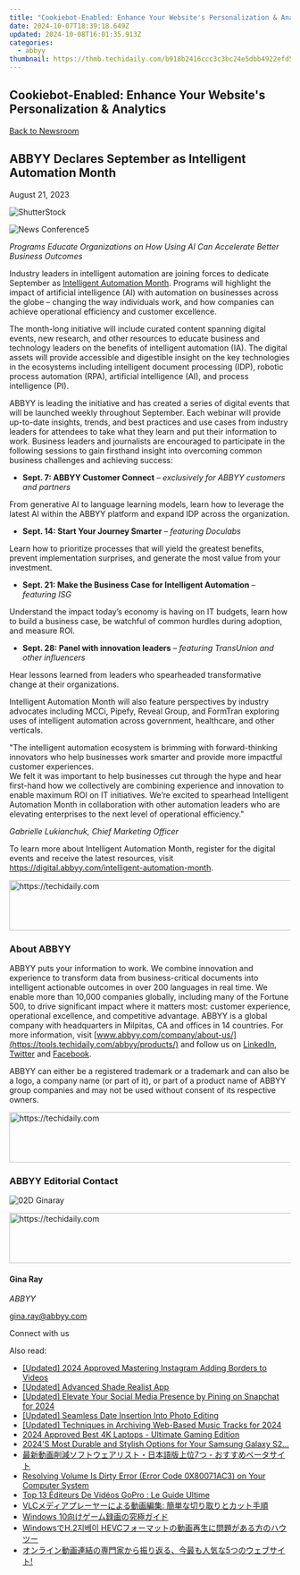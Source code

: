 ```yaml
---
title: "Cookiebot-Enabled: Enhance Your Website's Personalization & Analytics"
date: 2024-10-07T18:39:18.649Z
updated: 2024-10-08T16:01:35.913Z
categories:
  - abbyy
thumbnail: https://thmb.techidaily.com/b918b2416ccc3c3bc24e5dbb4922efd59cd6316c83a82113344d8ae306f1223c.jpg
---
```


## Cookiebot-Enabled: Enhance Your Website's Personalization & Analytics

[Back to Newsroom](https://tools.techidaily.com/abbyy/products/)

## ABBYY Declares September as Intelligent Automation Month

August 21, 2023

![ShutterStock](https://content.abbyy.com/-/media/project/abbyy/abbyy/branchtemplates/shutterstock_1272462163_1296-x-729.jpg?h=729&iar=0&w=1296)

![News Conference5](https://static1.abbyy.com/abbyycommedia/33753/news-conference5.jpg) 

_Programs Educate Organizations on How Using AI Can Accelerate Better Business Outcomes_

Industry leaders in intelligent automation are joining forces to dedicate September as [Intelligent Automation Month](https://tools.techidaily.com/abbyy/products/). Programs will highlight the impact of artificial intelligence (AI) with automation on businesses across the globe – changing the way individuals work, and how companies can achieve operational efficiency and customer excellence.

The month-long initiative will include curated content spanning digital events, new research, and other resources to educate business and technology leaders on the benefits of intelligent automation (IA). The digital assets will provide accessible and digestible insight on the key technologies in the ecosystems including intelligent document processing (IDP), robotic process automation (RPA), artificial intelligence (AI), and process intelligence (PI).

ABBYY is leading the initiative and has created a series of digital events that will be launched weekly throughout September. Each webinar will provide up-to-date insights, trends, and best practices and use cases from industry leaders for attendees to take what they learn and put their information to work. Business leaders and journalists are encouraged to participate in the following sessions to gain firsthand insight into overcoming common business challenges and achieving success:

* **Sept. 7: ABBYY Customer Connect** – _exclusively for ABBYY customers and partners_  
    
 From generative AI to language learning models, learn how to leverage the latest AI within the ABBYY platform and expand IDP across the organization.
* **Sept. 14: Start Your Journey Smarter** – _featuring Doculabs_  
    
 Learn how to prioritize processes that will yield the greatest benefits, prevent implementation surprises, and generate the most value from your investment.
* **Sept. 21: Make the Business Case for Intelligent Automation** – _featuring ISG_  
    
 Understand the impact today’s economy is having on IT budgets, learn how to build a business case, be watchful of common hurdles during adoption, and measure ROI.
* **Sept. 28: Panel with innovation leaders** – _featuring TransUnion and other influencers_  
    
 Hear lessons learned from leaders who spearheaded transformative change at their organizations.

Intelligent Automation Month will also feature perspectives by industry advocates including MCCi, Pipefy, Reveal Group, and FormTran exploring uses of intelligent automation across government, healthcare, and other verticals.

"The intelligent automation ecosystem is brimming with forward-thinking innovators who help businesses work smarter and provide more impactful customer experiences.   
We felt it was important to help businesses cut through the hype and hear first-hand how we collectively are combining experience and innovation to enable maximum ROI on IT initiatives. We’re excited to spearhead Intelligent Automation Month in collaboration with other automation leaders who are elevating enterprises to the next level of operational efficiency."

_Gabrielle Lukianchuk, Chief Marketing Officer_ 

To learn more about Intelligent Automation Month, register for the digital events and receive the latest resources, visit <https://digital.abbyy.com/intelligent-automation-month>.

<!-- affiliate ads begin -->
<a href="https://appsumo.8odi.net/c/5597632/2144274/7443" target="_top" id="2144274">
  <img src="//a.impactradius-go.com/display-ad/7443-2144274" border="0" alt="https://techidaily.com" width="600" height="90"/>
</a>
<img height="0" width="0" src="https://appsumo.8odi.net/i/5597632/2144274/7443" style="position:absolute;visibility:hidden;" border="0" />
<!-- affiliate ads end -->

### About ABBYY

ABBYY puts your information to work. We combine innovation and experience to transform data from business-critical documents into intelligent actionable outcomes in over 200 languages in real time. We enable more than 10,000 companies globally, including many of the Fortune 500, to drive significant impact where it matters most: customer experience, operational excellence, and competitive advantage. ABBYY is a global company with headquarters in Milpitas, CA and offices in 14 countries. For more information, visit [www.abbyy.com/company/about-us/](https://tools.techidaily.com/abbyy/products/) and follow us on [LinkedIn](https://www.linkedin.com/company/abbyy), [Twitter](https://twitter.com/ABBYY%5FSoftware) and [Facebook](https://www.facebook.com/ABBYYsoft).

ABBYY can either be a registered trademark or a trademark and can also be a logo, a company name (or part of it), or part of a product name of ABBYY group companies and may not be used without consent of its respective owners.

<!-- affiliate ads begin -->
<a href="https://imp.i357552.net/c/5597632/994842/11832" target="_top" id="994842">
  <img src="//a.impactradius-go.com/display-ad/11832-994842" border="0" alt="https://techidaily.com" width="728" height="90"/>
</a>
<img height="0" width="0" src="https://imp.i357552.net/i/5597632/994842/11832" style="position:absolute;visibility:hidden;" border="0" />
<!-- affiliate ads end -->

### ABBYY Editorial Contact

![02D Ginaray](https://static2.abbyy.com/abbyycommedia/23662/02d-ginaray.png)

<!-- affiliate ads begin -->
<a href="https://appsumo.8odi.net/c/5597632/2068425/7443" target="_top" id="2068425">
  <img src="//a.impactradius-go.com/display-ad/7443-2068425" border="0" alt="https://techidaily.com" width="728" height="90"/>
</a>
<img height="0" width="0" src="https://appsumo.8odi.net/i/5597632/2068425/7443" style="position:absolute;visibility:hidden;" border="0" />
<!-- affiliate ads end -->

#### Gina Ray

_ABBYY_

[gina.ray@abbyy.com](https://tools.techidaily.com/abbyy/products/) 

  
Connect with us

<ins class="adsbygoogle"
     style="display:block"
     data-ad-format="autorelaxed"
     data-ad-client="ca-pub-7571918770474297"
     data-ad-slot="1223367746"></ins>

<ins class="adsbygoogle"
     style="display:block"
     data-ad-client="ca-pub-7571918770474297"
     data-ad-slot="8358498916"
     data-ad-format="auto"
     data-full-width-responsive="true"></ins>

<span class="atpl-alsoreadstyle">Also read:</span>
<div><ul>
<li><a href="https://instagram-video-files.techidaily.com/updated-2024-approved-mastering-instagram-adding-borders-to-videos/"><u>[Updated] 2024 Approved Mastering Instagram Adding Borders to Videos</u></a></li>
<li><a href="https://extra-resources.techidaily.com/updated-advanced-shade-realist-app/"><u>[Updated] Advanced Shade Realist App</u></a></li>
<li><a href="https://snapchat-videos.techidaily.com/updated-elevate-your-social-media-presence-by-pining-on-snapchat-for-2024/"><u>[Updated] Elevate Your Social Media Presence by Pining on Snapchat for 2024</u></a></li>
<li><a href="https://fox-boxes.techidaily.com/updated-seamless-date-insertion-into-photo-editing/"><u>[Updated] Seamless Date Insertion Into Photo Editing</u></a></li>
<li><a href="https://digital-screen-recording.techidaily.com/updated-techniques-in-archiving-web-based-music-tracks-for-2024/"><u>[Updated] Techniques in Archiving Web-Based Music Tracks for 2024</u></a></li>
<li><a href="https://extra-resources.techidaily.com/2024-approved-best-4k-laptops-ultimate-gaming-edition/"><u>2024 Approved Best 4K Laptops - Ultimate Gaming Edition</u></a></li>
<li><a href="https://buynow-reviews.techidaily.com/2024s-most-durable-and-stylish-options-for-your-samsung-galaxy-s2/"><u>2024'S Most Durable and Stylish Options for Your Samsung Galaxy S2...</u></a></li>
<li><a href="https://solve-hot.techidaily.com/1726028139677-7/"><u>最新動画削減ソフトウェアリスト・日本語版上位7つ - おすすめベータサイト</u></a></li>
<li><a href="https://win-howtos.techidaily.com/resolving-volume-is-dirty-error-error-code-0x80071ac3-on-your-computer-system/"><u>Resolving Volume Is Dirty Error (Error Code 0X80071AC3) on Your Computer System</u></a></li>
<li><a href="https://win-amazing.techidaily.com/top-13-editeurs-de-videos-gopro-le-guide-ultime/"><u>Top 13 Éditeurs De Vidéos GoPro : Le Guide Ultime</u></a></li>
<li><a href="https://solve-hot.techidaily.com/1726030257633-vlc/"><u>VLCメディアプレーヤーによる動画編集: 簡単な切り取りとカット手順</u></a></li>
<li><a href="https://solve-hot.techidaily.com/1726027274485-windows-10/"><u>Windows 10向けゲーム録画の究極ガイド</u></a></li>
<li><a href="https://solve-hot.techidaily.com/windowsh2-hevc/"><u>WindowsでH.2지베이 HEVCフォーマットの動画再生に問題がある方のハウツー</u></a></li>
<li><a href="https://solve-hot.techidaily.com/1726030509149-5/"><u>オンライン動画連結の専門家から振り返る、今最も人気な5つのウェブサイト!</u></a></li>
</ul></div>

